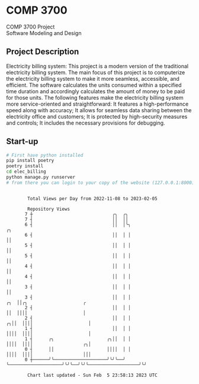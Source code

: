 # COMP 3700
COMP 3700 Project  
Software Modeling and Design
## Project Description
Electricity billing system: This project is a modern version of the traditional electricity billing system. The main focus of this project is to computerize the electricity billing system to make it more seamless, accessible, and efficient. The software calculates the units consumed within a specified time duration and accordingly calculates the amount of money to be paid for those units. The following features make the electricity billing system more service-oriented and straightforward: It features a high-performance speed along with accuracy; It allows for seamless data sharing between the electricity office and customers; It is protected by high-security measures and controls; It includes the necessary provisions for debugging.

## Start-up
```bash
# First have python installed
pip install poetry
poetry install
cd elec_billing
python manage.py runserver
# from there you can login to your copy of the website (127.0.0.1:8000), default creds are admin/admin
```

```

        Total Views per Day from 2022-11-08 to 2023-02-05

        Repository Views
       7 ┼                              ╭╮  ╭╮
       7 ┤                              ││  ││
       6 ┤                              ││  │╰╮                          ╭╮
       6 ┤                              ││  │ │                          ││
       5 ┤                              ││  │ │                          ││
       5 ┤                              ││  │ │                          ││
       4 ┤                              ││  │ │                          ││
       4 ┤                              ││  │ │                          ││
       3 ┤                              ││  │ │                          ││
       3 ┤                              ││  │ │                      ╭╮  ││╭╮                     ╭
       2 ┤                              ││  │ │                      ││  ││││                     │
       2 ┤                              ││  │ │                    ╭╮││  ││││                     │
       1 ┤                              ││  │ │                    ││││  ││││                     │
       1 ┤      ╭╮                    ╭╮││  │ │                    ││││  ││││                   ╭╮│
       0 ┤      ││                    ││││  │ │                    ││││  ││││                   │││
       0 ┼──────╯╰────────────────────╯╰╯╰──╯ ╰────────────────────╯╰╯╰──╯╰╯╰───────────────────╯╰╯

        Chart last updated - Sun Feb  5 23:58:13 2023 UTC
        
```
